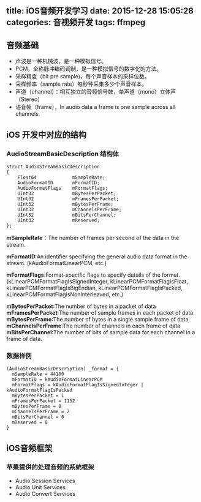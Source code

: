 title: iOS音频开发学习
date: 2015-12-28 15:05:28
categories: 音视频开发
tags: ffmpeg 
---

## 音频基础

- 声波是一种机械波，是一种模拟信号。
- PCM，全称脉冲编码调制，是一种模拟信号的数字化的方法。
- 采样精度（bit pre sample)，每个声音样本的采样位数。
- 采样频率（sample rate）每秒钟采集多少个声音样本。
- 声道（channel）：相互独立的音频信号数，单声道（mono）立体声（Stereo）
- 语音帧（frame），In audio data a frame is one sample across all channels.

## iOS 开发中对应的结构
###  AudioStreamBasicDescription 结构体
	struct AudioStreamBasicDescription
	{
	    Float64             mSampleRate;
	    AudioFormatID       mFormatID;
	    AudioFormatFlags    mFormatFlags;
	    UInt32              mBytesPerPacket;
	    UInt32              mFramesPerPacket;
	    UInt32              mBytesPerFrame;
	    UInt32              mChannelsPerFrame;
	    UInt32              mBitsPerChannel;
	    UInt32              mReserved;
	};
	
**mSampleRate**：The number of frames per second of the data in the stream.

**mFormatID**:An identifier specifying the general audio data format in the stream. (kAudioFormatLinearPCM, etc.)

**mFormatFlags**:Format-specific flags to specify details of the format.(kLinearPCMFormatFlagIsSignedInteger, kLinearPCMFormatFlagIsFloat, kLinearPCMFormatFlagIsBigEndian, kLinearPCMFormatFlagIsPacked, kLinearPCMFormatFlagIsNonInterleaved, etc.)

**mBytesPerPacket**:The number of bytes in a packet of data
**mFramesPerPacket**:The number of sample frames in each packet of data.
**mBytesPerFrame**:The number of bytes in a single sample frame of data.
**mChannelsPerFrame**:The number of channels in each frame of data
**mBitsPerChannel**:The number of bits of sample data for each channel in a frame of data.

### 数据样例 
	(AudioStreamBasicDescription) _format = {
	  mSampleRate = 44100 
	  mFormatID = kAudioFormatLinearPCM 
	  mFormatFlags = kAudioFormatFlagIsSignedInteger | kAudioFormatFlagIsPacked 
	  mBytesPerPacket = 1 
	  mFramesPerPacket = 1152 
	  mBytesPerFrame = 0 
	  mChannelsPerFrame = 2 
	  mBitsPerChannel = 0 
	  mReserved = 0 
	} 
## iOS音频框架
### 苹果提供的处理音频的系统框架

- Audio Session Services
- Audio Unit Services
- Audio Convert Services 










